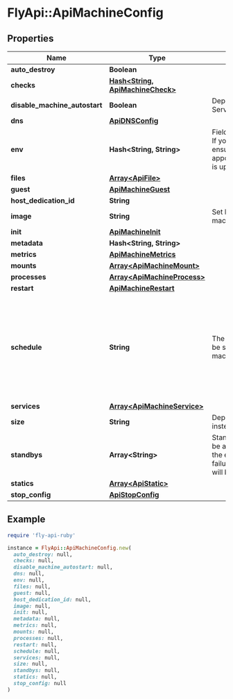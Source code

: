 # FlyApi::ApiMachineConfig

## Properties

| Name | Type | Description | Notes |
| ---- | ---- | ----------- | ----- |
| **auto_destroy** | **Boolean** |  | [optional] |
| **checks** | [**Hash&lt;String, ApiMachineCheck&gt;**](ApiMachineCheck.md) |  | [optional] |
| **disable_machine_autostart** | **Boolean** | Deprecated: use Service.Autostart instead | [optional] |
| **dns** | [**ApiDNSConfig**](ApiDNSConfig.md) |  | [optional] |
| **env** | **Hash&lt;String, String&gt;** | Fields managed from fly.toml If you add anything here, ensure appconfig.Config.ToMachine() is updated | [optional] |
| **files** | [**Array&lt;ApiFile&gt;**](ApiFile.md) |  | [optional] |
| **guest** | [**ApiMachineGuest**](ApiMachineGuest.md) |  | [optional] |
| **host_dedication_id** | **String** |  | [optional] |
| **image** | **String** | Set by fly deploy or fly machines commands | [optional] |
| **init** | [**ApiMachineInit**](ApiMachineInit.md) |  | [optional] |
| **metadata** | **Hash&lt;String, String&gt;** |  | [optional] |
| **metrics** | [**ApiMachineMetrics**](ApiMachineMetrics.md) |  | [optional] |
| **mounts** | [**Array&lt;ApiMachineMount&gt;**](ApiMachineMount.md) |  | [optional] |
| **processes** | [**Array&lt;ApiMachineProcess&gt;**](ApiMachineProcess.md) |  | [optional] |
| **restart** | [**ApiMachineRestart**](ApiMachineRestart.md) |  | [optional] |
| **schedule** | **String** | The following fields can only be set or updated by &#x60;fly machines run|update&#x60; commands \&quot;fly deploy\&quot; must preserve them, if you add anything here, ensure it is propagated on deploys | [optional] |
| **services** | [**Array&lt;ApiMachineService&gt;**](ApiMachineService.md) |  | [optional] |
| **size** | **String** | Deprecated: use Guest instead | [optional] |
| **standbys** | **Array&lt;String&gt;** | Standbys enable a machine to be a standby for another. In the event of a hardware failure, the standby machine will be started. | [optional] |
| **statics** | [**Array&lt;ApiStatic&gt;**](ApiStatic.md) |  | [optional] |
| **stop_config** | [**ApiStopConfig**](ApiStopConfig.md) |  | [optional] |

## Example

```ruby
require 'fly-api-ruby'

instance = FlyApi::ApiMachineConfig.new(
  auto_destroy: null,
  checks: null,
  disable_machine_autostart: null,
  dns: null,
  env: null,
  files: null,
  guest: null,
  host_dedication_id: null,
  image: null,
  init: null,
  metadata: null,
  metrics: null,
  mounts: null,
  processes: null,
  restart: null,
  schedule: null,
  services: null,
  size: null,
  standbys: null,
  statics: null,
  stop_config: null
)
```

